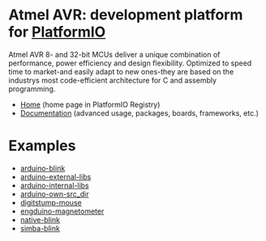 
# Atmel AVR: development platform for [PlatformIO](https://platformio.org)

Atmel AVR 8- and 32-bit MCUs deliver a unique combination of performance, power efficiency and design flexibility. Optimized to speed time to market-and easily adapt to new ones-they are based on the industrys most code-efficient architecture for C and assembly programming.

* [Home](https://platformio.org/platforms/atmelavr) (home page in PlatformIO Registry)
* [Documentation](http://docs.platformio.org/page/platforms/atmelavr.html) (advanced usage, packages, boards, frameworks, etc.)

# Examples

* [arduino-blink](https://github.com/platformio/platform-atmelavr/tree/develop/examples/arduino-blink)
* [arduino-external-libs](https://github.com/platformio/platform-atmelavr/tree/develop/examples/arduino-external-libs)
* [arduino-internal-libs](https://github.com/platformio/platform-atmelavr/tree/develop/examples/arduino-internal-libs)
* [arduino-own-src_dir](https://github.com/platformio/platform-atmelavr/tree/develop/examples/arduino-own-src_dir)
* [digitstump-mouse](https://github.com/platformio/platform-atmelavr/tree/develop/examples/digitstump-mouse)
* [engduino-magnetometer](https://github.com/platformio/platform-atmelavr/tree/develop/examples/engduino-magnetometer)
* [native-blink](https://github.com/platformio/platform-atmelavr/tree/develop/examples/native-blink)
* [simba-blink](https://github.com/platformio/platform-atmelavr/tree/develop/examples/simba-blink)
